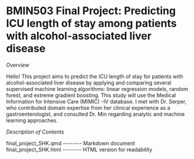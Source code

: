 # BMIN503 Final Project: Predicting ICU length of stay among patients with alcohol-associated liver disease

*Overview*

Hello! This project aims to predict the ICU length of stay for patients with alcohol-associated liver disease by applying and comparing several supervised machine learning algorithms: linear regression models, random forest, and extreme gradient boosting. This study will use the Medical Information for Intensive Care (MIMIC) -IV database. I met with Dr. Serper, who contributed domain expertise from her clinical experience as a gastroenterologist, and consulted Dr. Min regarding analytic and machine learning approaches. 

*Description of Contents*

final_project_SHK.qmd -------- Markdown document <br />
final_project_SHK.html -------- HTML version for readability